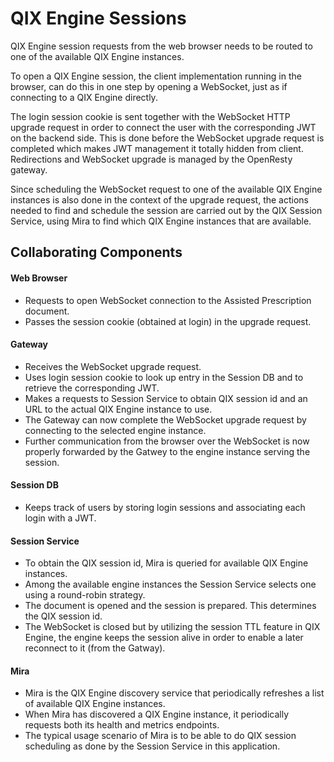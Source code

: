# QIX Engine Sessions

QIX Engine session requests from the web browser needs to be routed to one of the available QIX Engine instances.

To open a QIX Engine session, the client implementation running in the browser, can do this in one step by opening a
WebSocket, just as if connecting to a QIX Engine directly.

The login session cookie is sent together with the WebSocket HTTP upgrade request in order to
connect the user with the corresponding JWT on the backend side. This is done before the WebSocket upgrade request is
completed which makes JWT management it totally hidden from client. Redirections and WebSocket upgrade is managed by the
OpenResty gateway.

Since scheduling the WebSocket request to one of the available QIX Engine instances is also done in the
context of the upgrade request, the actions needed to find and schedule the session are carried out by the
QIX Session Service, using Mira to find which QIX Engine instances that are available.

## Collaborating Components

#### Web Browser

- Requests to open WebSocket connection to the Assisted Prescription document.
- Passes the session cookie (obtained at login) in the upgrade request.

#### Gateway

- Receives the WebSocket upgrade request.
- Uses login session cookie to look up entry in the Session DB and to retrieve the corresponding JWT.
- Makes a requests to Session Service to obtain QIX session id and an URL to the actual QIX Engine instance to use.
- The Gateway can now complete the WebSocket upgrade request by connecting to the selected engine instance.
- Further communication from the browser over the WebSocket is now properly forwarded by the Gatwey to the engine
  instance serving the session.

#### Session DB

- Keeps track of users by storing login sessions and associating each login with a JWT.

#### Session Service

- To obtain the QIX session id, Mira is queried for available QIX Engine instances.
- Among the available engine instances the Session Service selects one using a round-robin strategy.
- The document is opened and the session is prepared. This determines the QIX session id.
- The WebSocket is closed but by utilizing the session TTL feature in QIX Engine, the engine keeps the session alive
  in order to enable a later reconnect to it (from the Gatway).

#### Mira

- Mira is the QIX Engine discovery service that periodically refreshes a list of available QIX Engine instances.
- When Mira has discovered a QIX Engine instance, it periodically requests both its health and metrics endpoints.
- The typical usage scenario of Mira is to be able to do QIX session scheduling as done by the Session Service in this
  application.
